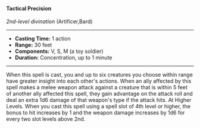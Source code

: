 #### Tactical Precision
*2nd-level divination* (Artificer,Bard)
___
- **Casting Time:** 1 action
- **Range:** 30 feet
- **Components:** V, S, M (a toy soldier)
- **Duration:** Concentration, up to 1 minute
---
When this spell is cast, you and up to six creatures
you choose within range have greater insight into
each other's actions.
When an ally affected by this spell makes a melee
weapon attack against a creature that is within 5
feet of another ally affected this spell, they gain
advantage on the attack roll and deal an extra 1d6
damage of that weapon's type if the attack hits.
At Higher Levels.  When you cast this spell using a spell slot of 4th level or higher, the bonus to hit
increases by 1 and the weapon damage increases by
1d6 for every two slot levels above 2nd.
